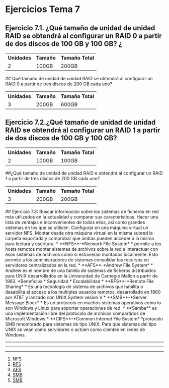# Ejercicios Tema 7


## Ejercicio 7.1. ¿Qué tamaño de unidad de unidad RAID se obtendrá al configurar un RAID 0 a partir de dos discos de 100 GB y 100 GB? ¿

<table>
  <tr>
    <th>Unidades</th>
    <th>Tamaño</th>
    <th>Tamaño Total</th>
  </tr>
  <tr>
    <td>2</td>
    <td>100GB</td>
    <td>200GB</td>
  </tr>
</table>
## Qué tamaño de unidad de unidad RAID se obtendrá al configurar un RAID 0 a partir de tres discos de 200 GB cada uno?

<table>
  <tr>
    <th>Unidades</th>
    <th>Tamaño</th>
    <th>Tamaño Total</th>
  </tr>
  <tr>
    <td>3</td>
    <td>200GB</td>
    <td>600GB</td>
  </tr>
</table>

## Ejercicio 7.2.¿Qué tamaño de unidad de unidad RAID se obtendrá al configurar un RAID 1 a partir de dos discos de 100 GB y 100 GB? 

<table>
  <tr>
    <th>Unidades</th>
    <th>Tamaño</th>
    <th>Tamaño Total</th>
  </tr>
  <tr>
    <td>2</td>
    <td>100GB</td>
    <td>100GB</td>
  </tr>
</table>
##¿Qué tamaño de unidad de unidad RAID e obtendrá al configurar un RAID 1 a partir de tres discos de 200 GB cada uno?

<table>
  <tr>
    <th>Unidades</th>
    <th>Tamaño</th>
    <th>Tamaño Total</th>
  </tr>
  <tr>
    <td>3</td>
    <td>200GB</td>
    <td>200GB</td>
  </tr>
</table>
## Ejercicio 7.3: Buscar información sobre los sistemas de ficheros en red más utilizados en la actualidad y comparar sus características. Hacer una lista de ventajas e inconvenientes de todos ellos, así como grandes sistemas en los que se utilicen. Configurar en una máquina virtual un servidor NFS. Montar desde otra máquina virtual en la misma subred la carpeta exportada y comprobar que ambas pueden acceder a la misma para lectura y escritura.
* **NFS**-*Network FIle System* 
	* permite a los hosts remotos montar sistemas de archivos sobre la red e interactuar con esos sistemas de archivos como si estuvieran montados localmente. Esto permite a los administradores de sistemas consolidar los recursos en servidores centralizados en la red.
* **AFS**-*Andrew File System*
	* Andrew es el nombre de una familia de sistemas de ficheros distribuidos para UNIX desarrollados en la Universidad de Carnegie Mellon a partir de 1983. 
	*Beneficios 
		* Seguridad
		* Escalabilidad
* **RFS**-*Remote File Sharing*
	* Es una tecnología de sistema de archivos que habilita o desabilita el  acceso a los multiples usuarios remotos, desarrollado en 1980 por AT&T y lanzado con UNIX System vesion V
* **SMB**-*Server Message Block* 
	* Es un protocolo en muchos sistemas operativos como lo son Windows y Linux para soportar operaciones de red.
	* **Samba** es una implementación libre del protocolo de archivos compartidos de Microsoft Windows
* **CIFS**-*Common Internet File System*
	*protocolo SMB renombrado para sistemas de tipo UNIX. Para que sistemas del tipo UNIX se vean como servidores o actúen como clientes en redes de Windows.

___
***
- - -	

1. [NFS](http://web.mit.edu/rhel-doc/4/RH-DOCS/rhel-rg-es-4/ch-nfs.html)
2. [RFS](https://en.wikipedia.org/wiki/Remote_File_Sharing)
3. [AFS](https://en.wikipedia.org/wiki/Andrew_File_System)
4. [SMB](https://msdn.microsoft.com/es-es/library/windows/desktop/aa365233(v=vs.85).aspx)
5. [SMB](https://es.wikipedia.org/wiki/Server_Message_Block)